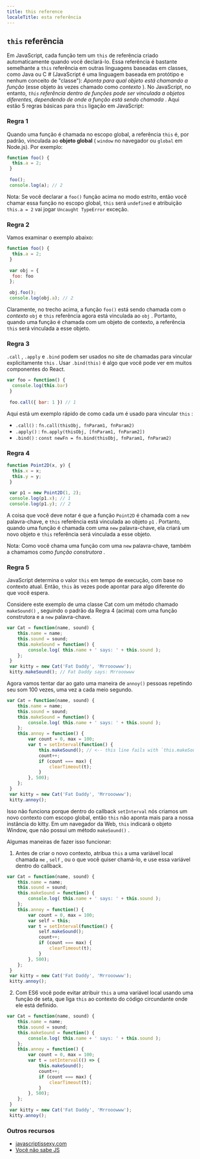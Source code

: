 ```yaml
---
title: this reference
localeTitle: esta referência
---
```

## `this` referência

Em JavaScript, cada função tem um `this` de referência criado automaticamente quando você declará-lo. Essa referência é bastante semelhante a `this` referência em outras linguagens baseadas em classes, como Java ou C # (JavaScript é uma linguagem baseada em protótipo e nenhum conceito de "classe"): _Aponta para qual objeto está chamando a função_ (esse objeto às vezes chamado como _contexto_ ). No JavaScript, no entanto, _`this` referência dentro de funções pode ser vinculada a objetos diferentes, dependendo de onde a função está sendo chamada_ . Aqui estão 5 regras básicas para `this` ligação em JavaScript:

### Regra 1

Quando uma função é chamada no escopo global, a referência `this` é, por padrão, vinculada ao **objeto global** ( `window` no navegador ou `global` em Node.js). Por exemplo:

```javascript
function foo() { 
  this.a = 2; 
 } 
 
 foo(); 
 console.log(a); // 2 
```

Nota: Se você declarar a `foo()` função acima no modo estrito, então você chamar essa função no escopo global, `this` será `undefined` e atribuição `this.a = 2` vai jogar `Uncaught TypeError` exceção.

### Regra 2

Vamos examinar o exemplo abaixo:

```javascript
function foo() { 
  this.a = 2; 
 } 
 
 var obj = { 
  foo: foo 
 }; 
 
 obj.foo(); 
 console.log(obj.a); // 2 
```

Claramente, no trecho acima, a função `foo()` está sendo chamada com o _contexto_ `obj` e `this` referência agora está vinculada ao `obj` . Portanto, quando uma função é chamada com um objeto de contexto, a referência `this` será vinculada a esse objeto.

### Regra 3

`.call` , `.apply` e `.bind` podem ser usados ​​no site de chamadas para vincular explicitamente `this` . Usar `.bind(this)` é algo que você pode ver em muitos componentes do React.

```javascript
var foo = function() { 
  console.log(this.bar) 
 } 
 
 foo.call({ bar: 1 }) // 1 
```

Aqui está um exemplo rápido de como cada um é usado para vincular `this` :

*   `.call()` : `fn.call(thisObj, fnParam1, fnParam2)`
*   `.apply()` : `fn.apply(thisObj, [fnParam1, fnParam2])`
*   `.bind()` : `const newFn = fn.bind(thisObj, fnParam1, fnParam2)`

### Regra 4

```javascript
function Point2D(x, y) { 
  this.x = x; 
  this.y = y; 
 } 
 
 var p1 = new Point2D(1, 2); 
 console.log(p1.x); // 1 
 console.log(p1.y); // 2 
```

A coisa que você deve notar é que a função `Point2D` é chamada com a `new` palavra-chave, e `this` referência está vinculada ao objeto `p1` . Portanto, quando uma função é chamada com uma `new` palavra-chave, ela criará um novo objeto e `this` referência será vinculada a esse objeto.

Nota: Como você chama uma função com uma `new` palavra-chave, também a chamamos como _função construtora_ .

### Regra 5

JavaScript determina o valor `this` em tempo de execução, com base no contexto atual. Então, `this` às vezes pode apontar para algo diferente do que você espera.

Considere este exemplo de uma classe Cat com um método chamado `makeSound()` , seguindo o padrão da Regra 4 (acima) com uma função construtora e a `new` palavra-chave.

```javascript
var Cat = function(name, sound) { 
    this.name = name; 
    this.sound = sound; 
    this.makeSound = function() { 
        console.log( this.name + ' says: ' + this.sound ); 
    }; 
 } 
 var kitty = new Cat('Fat Daddy', 'Mrrooowww'); 
 kitty.makeSound(); // Fat Daddy says: Mrrooowww 
```

Agora vamos tentar dar ao gato uma maneira de `annoy()` pessoas repetindo seu som 100 vezes, uma vez a cada meio segundo.

```javascript
var Cat = function(name, sound) { 
    this.name = name; 
    this.sound = sound; 
    this.makeSound = function() { 
        console.log( this.name + ' says: ' + this.sound ); 
    }; 
    this.annoy = function() { 
        var count = 0, max = 100; 
        var t = setInterval(function() { 
            this.makeSound(); // <-- this line fails with `this.makeSound is not a function` 
            count++; 
            if (count === max) { 
                clearTimeout(t); 
            } 
        }, 500); 
    }; 
 } 
 var kitty = new Cat('Fat Daddy', 'Mrrooowww'); 
 kitty.annoy(); 
```

Isso não funciona porque dentro do callback `setInterval` nós criamos um novo contexto com escopo global, então `this` não aponta mais para a nossa instância do kitty. Em um navegador da Web, `this` indicará o objeto Window, que não possui um método `makeSound()` .

Algumas maneiras de fazer isso funcionar:

1) Antes de criar o novo contexto, atribua `this` a uma variável local chamada `me` , `self` , ou o que você quiser chamá-lo, e use essa variável dentro do callback.

```javascript
var Cat = function(name, sound) { 
    this.name = name; 
    this.sound = sound; 
    this.makeSound = function() { 
        console.log( this.name + ' says: ' + this.sound ); 
    }; 
    this.annoy = function() { 
        var count = 0, max = 100; 
        var self = this; 
        var t = setInterval(function() { 
            self.makeSound(); 
            count++; 
            if (count === max) { 
                clearTimeout(t); 
            } 
        }, 500); 
    }; 
 } 
 var kitty = new Cat('Fat Daddy', 'Mrrooowww'); 
 kitty.annoy(); 
```

2) Com ES6 você pode evitar atribuir `this` a uma variável local usando uma função de seta, que liga `this` ao contexto do código circundante onde ele está definido.

```javascript
var Cat = function(name, sound) { 
    this.name = name; 
    this.sound = sound; 
    this.makeSound = function() { 
        console.log( this.name + ' says: ' + this.sound ); 
    }; 
    this.annoy = function() { 
        var count = 0, max = 100; 
        var t = setInterval(() => { 
            this.makeSound(); 
            count++; 
            if (count === max) { 
                clearTimeout(t); 
            } 
        }, 500); 
    }; 
 } 
 var kitty = new Cat('Fat Daddy', 'Mrrooowww'); 
 kitty.annoy(); 
```

### Outros recursos

*   [javascriptissexy.com](http://javascriptissexy.com/understand-javascripts-this-with-clarity-and-master-it/)
*   [Você não sabe JS](https://github.com/getify/You-Dont-Know-JS/blob/master/this%20%26%20object%20prototypes/ch2.md)